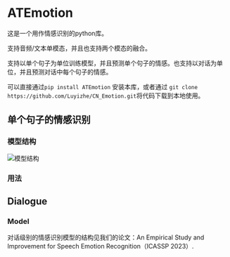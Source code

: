 # ATEmotion
这是一个用作情感识别的python库。

支持音频/文本单模态，并且也支持两个模态的融合。

支持以单个句子为单位训练模型，并且预测单个句子的情感。也支持以对话为单位，并且预测对话中每个句子的情感。

可以直接通过```pip install ATEmotion```
安装本库，或者通过
```git clone https://github.com/Luyizhe/CN_Emotion.git```将代码下载到本地使用。

## 单个句子的情感识别
### 模型结构
![模型结构](https://github.com/Luyizhe/CN_Emotion/blob/main/wavfusion.png "Model")

### 用法

## Dialogue
### Model
对话级别的情感识别模型的结构见我们的论文：An Empirical Study and Improvement for Speech Emotion Recognition（ICASSP 2023）.
